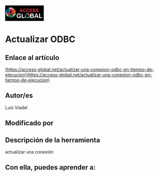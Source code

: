 ﻿![Access-global](/blob/main/Images/Logo1.png)
# Actualizar ODBC
## Enlace al artículo
[https://access-global.net/actualizar-una-conexion-odbc-en-tiempo-de-ejecucion](https://access-global.net/actualizar-una-conexion-odbc-en-tiempo-de-ejecucion)
## Autor/es
Luis Viadel
## Modificado por

## Descripción de la herramienta
actualizar una conexión
## Con ella, puedes aprender a:


